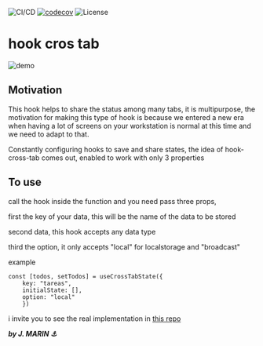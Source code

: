
![CI/CD](https://github.com/dyarleniber/react-workflow-gh-actions/workflows/CI/CD/badge.svg)
[![codecov](https://codecov.io/gh/josermarinr/hook-cross-tab/branch/main/graph/badge.svg?token=AKWCORZ5M9)](https://codecov.io/gh/josermarinr/hook-cross-tab)
![License](https://img.shields.io/github/license/dyarleniber/react-workflow-gh-actions)


# hook cros tab
![demo](https://media.giphy.com/media/z5jkiPFINbVppEtymH/giphy.gif)
## Motivation

This hook helps to share the status among many tabs, it is multipurpose,
the motivation for making this type of hook is because we entered a new era
when having a lot of screens on your workstation is normal at this time and we need to adapt to that.

Constantly configuring hooks to save and share states, the idea of hook-cross-tab comes out, enabled to work with only 3 properties

## To use

call the hook inside the function and you need pass three props,

first the key of your data, this will be the name of the data to be stored

second data, this hook accepts any data type

third the option, it only accepts "local" for localstorage and "broadcast"

example
```
const [todos, setTodos] = useCrossTabState({
    key: "tareas",
    initialState: [],
    option: "local"
    })
```

i invite you to see the real implementation in
[this repo](https://github.com/josermarinr/example-hook-cross-tab)

***by J. MARIN :anchor:***
